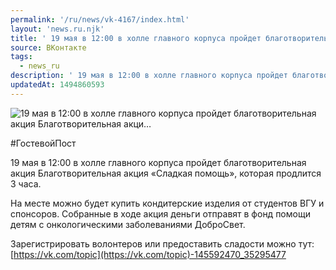 ```yaml
---
permalink: '/ru/news/vk-4167/index.html'
layout: 'news.ru.njk'
title: ' 19 мая в 12:00 в холле главного корпуса пройдет благотворительная акция Благотворительная акци…'
source: ВКонтакте
tags:
  - news_ru
description: ' 19 мая в 12:00 в холле главного корпуса пройдет благотворительная акция Благотворительная акци…'
updatedAt: 1494860593
---
```

![ 19 мая в 12:00 в холле главного корпуса пройдет благотворительная акция Благотворительная акци…](https://sun9-3.userapi.com/impf/c840226/v840226484/2ee6/ZUWAbIL87ZE.jpg?size=1280x601&quality=96&sign=8495ef0de0cbdba39be42aa2bf10d8e4&c_uniq_tag=-uWY1uLl2tmwZpqCs5DMvGjAGC_VjRgj3ycVxXLJq-8&type=album)

#ГостевойПост

19 мая в 12:00 в холле главного корпуса пройдет благотворительная акция Благотворительная акция «Сладкая помощь», которая продлится 3 часа.

На месте можно будет купить кондитерские изделия от студентов ВГУ и спонсоров. Собранные в ходе акция деньги отправят в фонд помощи детям с онкологическими заболеваниями ДоброСвет.

Зарегистрировать волонтеров или предоставить сладости можно тут: [https://vk.com/topic](https://vk.com/topic)-145592470_35295477
